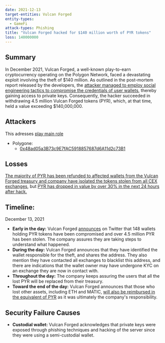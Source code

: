 ```yaml
---
date: 2021-12-13
target-entities: Vulcan Forged
entity-types:
  - GameFi
attack-types: Phishing
title: "Vulcan Forged hacked for $140 million worth of PYR tokens"
loss: 140000000
---
```


## Summary

In December 2021, Vulcan Forged, a well-known play-to-earn cryptocurrency operating on the Polygon Network, faced a devastating exploit involving the theft of $140 million. As outlined in the post-mortem report released by the developers, the [attacker managed to employ social engineering tactics to compromise the credentials of user wallets](https://twitter.com/VulcanForged/status/1470323775988240387), thereby gaining access to private keys. Consequently, the hacker succeeded in withdrawing 4.5 million Vulcan Forged tokens (PYR), which, at that time, held a value exceeding $140,000,000.

## Attackers

This adresses [play main role](https://twitter.com/VulcanForged/status/1470206092286345219)

- Polygone:
  - [0x48ad05a3B73c9E7fAC5918857687d6A11d2c73B1](https://polygonscan.com/address/0x48ad05a3B73c9E7fAC5918857687d6A11d2c73B1)

## Losses

[The majority of PYR has been refunded to affected wallets from the Vulcan Forged treasury and company have isolated the tokens stolen from all CEX exchanges](https://twitter.com/VulcanForged/status/1470365117774770180), but [PYR has dropped in value by over 30% in the next 24 hours after hack.](https://www.tradingview.com/x/kRKHypFp/)

## Timeline:

December 13, 2021

- **Early in the day:** Vulcan Forged [announces](https://twitter.com/VulcanForged/status/1470201106626224140) on Twitter that 148 wallets holding PYR tokens have been compromised and over 4.5 million PYR has been stolen. The company assures they are taking steps to understand what happened.
- **During the day:** Vulcan Forged announces that they have identified the wallet responsible for the theft, and shares the address. They also mention they have contacted all exchanges to blacklist this address, and there are indications that the wallet owner may have undergone KYC on an exchange they are now in contact with.
- **Throughout the day:** The company keeps assuring the users that all the lost PYR will be replaced from their treasury.
- **Toward the end of the day:** Vulcan Forged announces that those who lost other assets, including ETH and MATIC, [will also be reimbursed in the equivalent of PYR](https://twitter.com/VulcanForged/status/1470298466366730246) as it was ultimately the company's responsibility.

## Security Failure Causes

- **Custodial wallet:** Vulcan Forged acknowledges that private keys were exposed through phishing techniques and hacking of the server since they were using a semi-custodial wallet.
